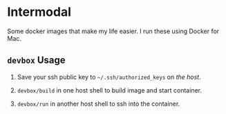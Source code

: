 Intermodal
==========

Some docker images that make my life easier.  I run these using Docker for Mac.

`devbox` Usage
--------------

  1. Save your ssh public key to `~/.ssh/authorized_keys` on _the host_.

  2. `devbox/build` in one host shell to build image and start container.

  3. `devbox/run` in another host shell to ssh into the container.
